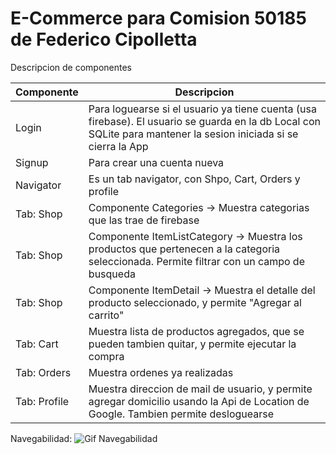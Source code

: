 
# E-Commerce para Comision 50185 de Federico Cipolletta

Descripcion de componentes

| Componente | Descripcion |
| ----------- | ----------- |
| Login | Para loguearse si el usuario ya tiene cuenta (usa firebase). El usuario se guarda en la db Local con SQLite para mantener la sesion iniciada si se cierra la App |
| Signup | Para crear una cuenta nueva|
| Navigator | Es un tab navigator, con Shpo, Cart, Orders y profile |
| Tab: Shop | Componente Categories -> Muestra categorias que las trae de firebase |
| Tab: Shop | Componente ItemListCategory -> Muestra los productos que pertenecen a la categoria seleccionada. Permite filtrar con un campo de busqueda |
| Tab: Shop | Componente ItemDetail -> Muestra el detalle del producto seleccionado, y permite "Agregar al carrito" |
| Tab: Cart | Muestra lista de productos agregados, que se pueden tambien quitar, y permite ejecutar la compra |
| Tab: Orders | Muestra ordenes ya realizadas |
| Tab: Profile | Muestra direccion de mail de usuario, y permite agregar domicilio usando la Api de Location de Google. Tambien permite desloguearse  |



Navegabilidad: 
![Gif Navegabilidad](https://github.com/Federico1988/fCipolletta-react/assets/26264807/99bdbd6f-0191-47e5-b36e-f551d9d22e50)
